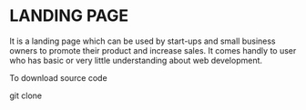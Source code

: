 LANDING PAGE
==============================================================================================================================================

It is a landing page which can be used by start-ups and small business owners to promote their product and increase sales. It comes handly to user who has basic or very little understanding about web development.

To download source code

git clone 
